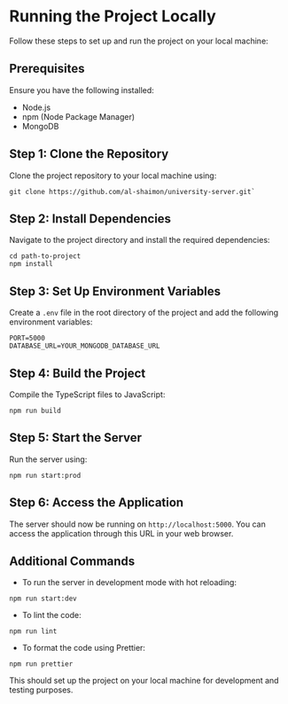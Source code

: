 # Running the Project Locally

Follow these steps to set up and run the project on your local machine:

## Prerequisites

Ensure you have the following installed:

- Node.js
- npm (Node Package Manager)
- MongoDB

## Step 1: Clone the Repository

Clone the project repository to your local machine using:

```
git clone https://github.com/al-shaimon/university-server.git`
```

## Step 2: Install Dependencies

Navigate to the project directory and install the required dependencies:

```
cd path-to-project
npm install
```

## Step 3: Set Up Environment Variables

Create a `.env` file in the root directory of the project and add the following environment variables:

```
PORT=5000
DATABASE_URL=YOUR_MONGODB_DATABASE_URL
```

## Step 4: Build the Project

Compile the TypeScript files to JavaScript:

```
npm run build
```

## Step 5: Start the Server

Run the server using:

```
npm run start:prod
```

## Step 6: Access the Application

The server should now be running on `http://localhost:5000`. You can access the application through this URL in your web browser.

## Additional Commands

- To run the server in development mode with hot reloading:

```
npm run start:dev
```

- To lint the code:

```
npm run lint
```

- To format the code using Prettier:

```
npm run prettier
```

This should set up the project on your local machine for development and testing purposes.
